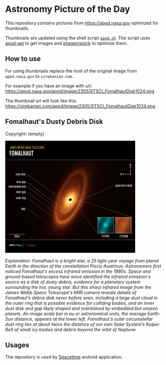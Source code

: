 # Astronomy Picture of the Day

This repository contains pictures from https://apod.nasa.gov optimized for thumbnails.

Thumbnails are updated using the shell script [`apod.sh`](apod.sh). The script
uses [apod-api](https://github.com/nasa/apod-api) to get images and [imagemagick](https://imagemagick.org) to
optimize them.

## How to use

For using thumbnails replace the host of the original image from `apod.nasa.gov` to `sirekanian.com`.

For example if you have an image with url:<br>
https://apod.nasa.gov/apod/image/2305/STSCI_FomalhautDisk1024.png

The thumbnail url will look like this:<br>
https://sirekanian.com/apod/image/2305/STSCI_FomalhautDisk1024.png

## Fomalhaut's Dusty Debris Disk

Copyright: (empty)

[![the picture of the day][1]][2]

_Explanation: Fomalhaut is a bright star, a 25 light-year voyage from planet Earth in the direction of the constellation Piscis Austrinus. Astronomers first noticed Fomalhaut's excess infrared emission in the 1980s. Space and ground-based telescopes have since identified the infrared emission's source as a disk of dusty debris, evidence for a planetary system surrounding the hot, young star.  But this sharp infrared image from the James Webb Space Telescope's MIRI camera reveals details of Fomalhaut's debris disk never before seen, including a large dust cloud in the outer ring that is possible evidence for colliding bodies, and an inner dust disk and gap likely shaped and maintained by embedded but unseen planets. An image scale bar in au or astronomical units, the average Earth-Sun distance, appears at the lower left. Fomalhaut's outer circumstellar dust ring lies at about twice the distance of our own Solar System's Kuiper Belt of small icy bodies and debris beyond the orbit of Neptune._

## Usages

The repository is used by [Spacetime][3] android application.

[1]: image/2305/STSCI_FomalhautDisk1024.png

[2]: https://apod.nasa.gov/apod/image/2305/STSCI_FomalhautDisk1024.png

[3]: https://github.com/sirekanian/spacetime
